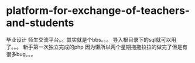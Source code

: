 # platform-for-exchange-of-teachers-and-students
毕业设计 师生交流平台。。其实就是个bbs。。。
导入根目录下的sql就可以用了。。。
新手第一次独立完成的php 因为懒所以两个星期拖拖拉拉的做完了但是有很多bug。。。
